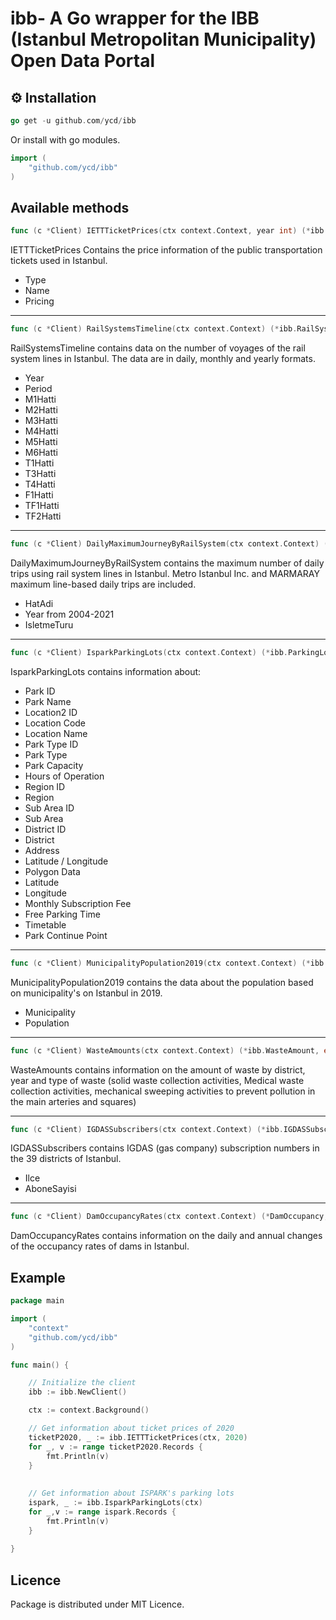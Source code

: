 # ibb- A Go wrapper for the IBB (Istanbul Metropolitan Municipality) Open Data Portal




## ⚙️ Installation

```go
go get -u github.com/ycd/ibb
```

Or install with go modules.

```go
import (
    "github.com/ycd/ibb"
)
```

## Available methods

```go
func (c *Client) IETTTicketPrices(ctx context.Context, year int) (*ibb.TicketPrices, error)
```

IETTTicketPrices Contains the price information of the public transportation tickets used in Istanbul.

* Type   
* Name 
* Pricing 

---
```go
func (c *Client) RailSystemsTimeline(ctx context.Context) (*ibb.RailSystemsTimeline, error) 
```

RailSystemsTimeline contains data on the number of voyages of the rail system lines in Istanbul. The data are in daily, monthly and yearly formats. 

* Year
* Period
* M1Hatti 
* M2Hatti 
* M3Hatti 
* M4Hatti 
* M5Hatti 
* M6Hatti 
* T1Hatti 
* T3Hatti 
* T4Hatti 
* F1Hatti 
* TF1Hatti
* TF2Hatti
---
```go
func (c *Client) DailyMaximumJourneyByRailSystem(ctx context.Context) (*ibb.RailSystemsDailyMaximumJourneys, error)
```
DailyMaximumJourneyByRailSystem contains the maximum number of daily trips using rail system lines in Istanbul. Metro Istanbul Inc. and MARMARAY maximum line-based daily trips are included.

* HatAdi 
* Year from 2004-2021
* IsletmeTuru 

---
```go
func (c *Client) IsparkParkingLots(ctx context.Context) (*ibb.ParkingLots, error)
```

IsparkParkingLots contains information about:

* Park ID 
* Park Name
* Location2 ID
* Location Code
* Location Name
* Park Type ID
* Park Type
* Park Capacity
* Hours of Operation
* Region ID
* Region
* Sub Area ID
* Sub Area
* District ID
* District
* Address
* Latitude / Longitude
* Polygon Data
* Latitude
* Longitude
* Monthly Subscription Fee
* Free Parking Time
* Timetable
* Park Continue Point


---
```go
func (c *Client) MunicipalityPopulation2019(ctx context.Context) (*ibb.MunicipalityPopulation2019, error)
```

MunicipalityPopulation2019 contains the data about the population based on municipality's on Istanbul in 2019.

* Municipality
* Population

---
```go
func (c *Client) WasteAmounts(ctx context.Context) (*ibb.WasteAmount, error)
```

WasteAmounts contains information on the amount of waste by district, year and type of waste (solid waste collection activities, Medical waste collection activities, mechanical sweeping activities to prevent pollution in the main arteries and squares) 

---
```go
func (c *Client) IGDASSubscribers(ctx context.Context) (*ibb.IGDASSubscribers, error)
```

IGDASSubscribers contains IGDAS (gas company) subscription numbers in the 39 districts of Istanbul. 

* Ilce       
* AboneSayisi

---
```go
func (c *Client) DamOccupancyRates(ctx context.Context) (*DamOccupancy, error)
```

DamOccupancyRates contains information on the daily and annual changes of the occupancy rates of dams in Istanbul. 



## Example

```go
package main

import (
    "context"
    "github.com/ycd/ibb"
)

func main() {

    // Initialize the client
    ibb := ibb.NewClient()

    ctx := context.Background()

    // Get information about ticket prices of 2020
	ticketP2020, _ := ibb.IETTTicketPrices(ctx, 2020)
	for _, v := range ticketP2020.Records {
		fmt.Println(v)
    }
    
    
    // Get information about ISPARK's parking lots
    ispark, _ := ibb.IsparkParkingLots(ctx)
    for _,v := range ispark.Records {
        fmt.Println(v)
    }
    
}
```


## Licence
Package is distributed under MIT Licence.
